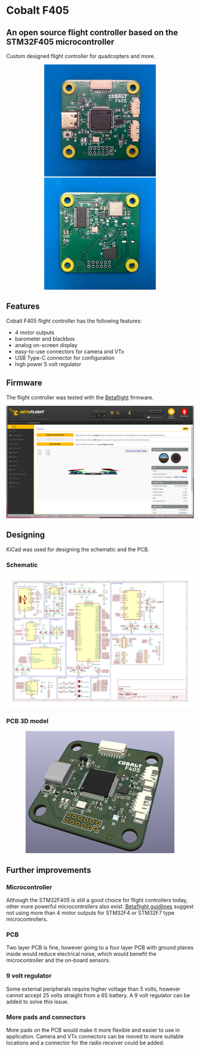# Cobalt F405

## An open source flight controller based on the STM32F405 microcontroller

Custom designed flight controller for quadcopters and more.

<div style="text-align:center;">
<img src="images/flight_controller_front.jpg" alt="A beautiful landscape" style="width: 300px;">
<img src="images/flight_controller_back.jpg" alt="A beautiful landscape" style="width: 300px;">
</div>

## Features

Cobalt F405 flight controller has the following features:
- 4 motor outputs
- barometer and blackbox
- analog on-screen display
- easy-to-use connectors for camera and VTx
- USB Type-C connector for configuration
- high power 5 volt regulator


## Firmware

The flight controller was tested with the [Betaflight](https://github.com/betaflight/betaflight) firmware.

<div style="text-align:center;">
<img src="images/betaflight_configurator.png" alt="Betaflight configurator" style="width: 600px;">
</div>


## Designing

KiCad was used for designing the schematic and the PCB.

### Schematic

<div style="text-align:center;">
<img src="images/schematic.jpg" alt="A beautiful landscape" style="width: 600px;">
</div>

### PCB 3D model

<div style="text-align:center;">
<img src="images/pcb_3d.png" alt="A beautiful landscape" style="width: 400px;">
</div>

## Further improvements

### Microcontroller

Although the STM32F405 is still a good choice for flight controllers today, other more powerful microcontrollers also exist. [Betaflight guidlines](https://betaflight.com/docs/development/manufacturer/manufacturer-design-guidelines) suggest not using more than 4 motor outputs for STM32F4 or STM32F7 type microcontrollers.

### PCB

Two layer PCB is fine, however going to a four layer PCB with ground planes inside would reduce electrical noise, which would benefit the microcontroller and the on-board sensors.

### 9 volt regulator

Some external peripherals require higher voltage than 5 volts, however cannot accept 25 volts straight from a 6S battery. A 9 volt regulator can be added to solve this issue.

### More pads and connectors

More pads on the PCB would make it more flexible and easier to use in application. Camera and VTx connectors can be moved to more suitable locations and a connector for the radio receiver could be added.

